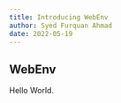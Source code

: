 ```yaml
---
title: Introducing WebEnv
author: Syed Furquan Ahmad
date: 2022-05-19
---
```


## WebEnv

Hello World.